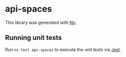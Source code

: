 # api-spaces

This library was generated with [Nx](https://nx.dev).

## Running unit tests

Run `nx test api-spaces` to execute the unit tests via [Jest](https://jestjs.io).
